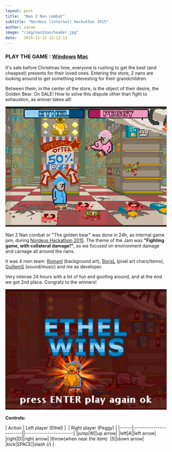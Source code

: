 ```yaml
---
layout: post
title:  "Nan 2 Nan combat"
subtitle: "Nordeus (internal) Hackathon 2015"
author: savam
image: "/img/nan2nan/header.jpg"
date:   2015-12-12 12:12:12
---
```


### PLAY THE GAME : [Windows](https://drive.google.com/open?id=0B_YUM1pJMrsZN0NpaUo5eEdWaEU) [Mac](https://drive.google.com/open?id=0B_YUM1pJMrsZWkRZbjJTdXk0cW8)

It's sale before Christmas time, everyone is rushing to get the best (and cheapest) presents for their loved ones.
Entering the store, 2 nans are looking around to get something interesting for their grandchildren.

Between them, in the center of the store, is the object of their desire, the Golden Bear. On SALE!
How to solve this dispute other than fight to exhaustion, as winner takes all!

<img class="def_image" src="/img/nan2nan/shot1.jpg" />

Nan 2 Nan combat or "The golden bear" was done in 24h, as internal game jam, during [Nordeus Hackathon 2015](http://www.nordeushackathon.com/2015). The theme of the Jam was **"Fighting game, with collateral damage!"**, so we focused on environment damage and carnage all around the nans.

It was 4 men team: [RomanI](https://www.facebook.com/roman.iglicar) (background art), [BorisL](https://www.facebook.com/boris.lowinger) (pixel art chars/items), [GuillemS](https://www.facebook.com/guillem.se) (sound/music) and me as developer.

Very intense 24 hours with a lot of fun and goofing around, and at the end we got 2nd place. Congratz to the winners!

<img class="def_image" src="/img/nan2nan/shot2.jpg" />

**Controls:** <br />

| Action | Left player (Ethel) |&nbsp;&nbsp;| Right player (Peggy) |
|------|:-----------------------||-----------------------:|
|jump|W||up arrow|
|left|A||left arrow|
|right|D||right arrow|
|throw(when near the item)&nbsp;&nbsp;|S||down arrow|
|kick|SPACE||slash (/) |
